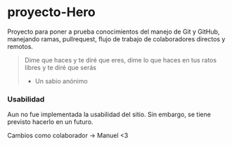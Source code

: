 # proyecto-Hero
Proyecto para poner a prueba conocimientos del manejo de Git y GitHub, manejando ramas, pullrequest, flujo de trabajo de colaboradores directos y remotos.

> Dime que haces y te diré que eres,
dime lo que haces en tus ratos libres y te diré
que serás
> - Un sabio anónimo

### Usabilidad
Aun no fue implementada la usabilidad del sitio.
Sin embargo, se tiene previsto hacerlo en un futuro.

Cambios como colaborador -> Manuel <3